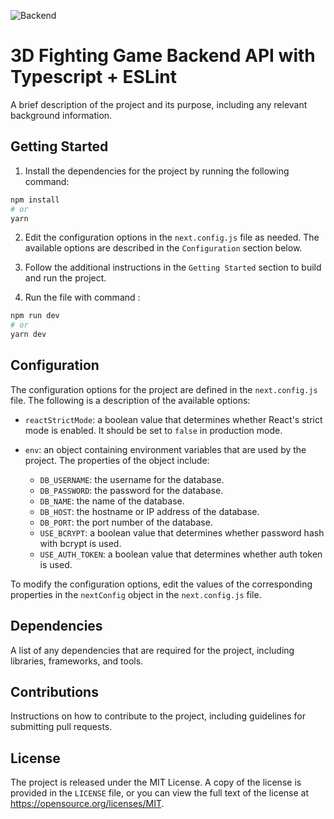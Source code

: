 ![Backend](https://socialify.git.ci/kiradeveloper/Backend/image?description=1&font=KoHo&forks=1&issues=1&language=1&name=1&owner=1&pattern=Circuit%20Board&pulls=1&stargazers=1&theme=Dark)

# 3D Fighting Game Backend API with Typescript + ESLint

A brief description of the project and its purpose, including any relevant background information.

## Getting Started

1. Install the dependencies for the project by running the following command:
```bash
npm install
# or
yarn
```

2. Edit the configuration options in the `next.config.js` file as needed. The available options are described in the `Configuration` section below.

3. Follow the additional instructions in the `Getting Started` section to build and run the project.

4. Run the file with command : 
```bash
npm run dev
# or
yarn dev
```

## Configuration

The configuration options for the project are defined in the `next.config.js` file. The following is a description of the available options:

- `reactStrictMode`: a boolean value that determines whether React's strict mode is enabled. It should be set to `false` in production mode.

- `env`: an object containing environment variables that are used by the project. The properties of the object include:
  - `DB_USERNAME`: the username for the database.
  - `DB_PASSWORD`: the password for the database.
  - `DB_NAME`: the name of the database.
  - `DB_HOST`: the hostname or IP address of the database.
  - `DB_PORT`: the port number of the database.
  - `USE_BCRYPT`: a boolean value that determines whether password hash with bcrypt is used.
  - `USE_AUTH_TOKEN`: a boolean value that determines whether auth token is used.

To modify the configuration options, edit the values of the corresponding properties in the `nextConfig` object in the `next.config.js` file.

## Dependencies

A list of any dependencies that are required for the project, including libraries, frameworks, and tools.

## Contributions

Instructions on how to contribute to the project, including guidelines for submitting pull requests.

## License

The project is released under the MIT License. A copy of the license is provided in the `LICENSE` file, or you can view the full text of the license at https://opensource.org/licenses/MIT.
